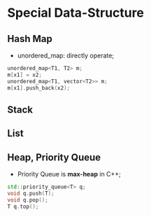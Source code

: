 # Special Data-Structure

## Hash Map
- unordered_map: directly operate;
```cpp
unordered_map<T1, T2> m;
m[x1] = x2;
unordered_map<T1, vector<T2>> m;
m[x1].push_back(x2);
```

## Stack

## List

## Heap, Priority Queue
- Priority Queue is **max-heap** in C++;
```cpp
std::priority_queue<T> q;
void q.push(T);
void q.pop();
T q.top();
```